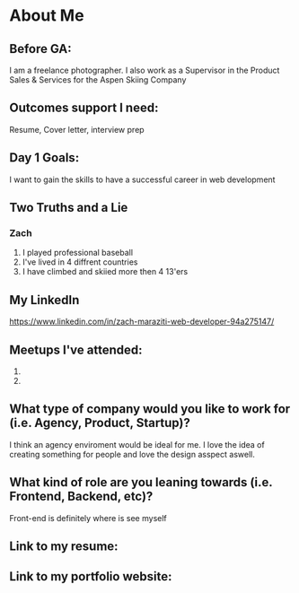 # About Me

## Before GA:
I am a freelance photographer. I also work as a Supervisor in the Product Sales & Services for the Aspen Skiing Company 

## Outcomes support I need:
Resume, Cover letter, interview prep 

## Day 1 Goals:
I want to gain the skills to have a successful career in web development 

## Two Truths and a Lie

### Zach

1. I played professional baseball 
2. I've lived in 4 diffrent countries 
3. I have climbed and skiied more then 4 13'ers 


## My LinkedIn
https://www.linkedin.com/in/zach-maraziti-web-developer-94a275147/

## Meetups I've attended:
1. 
2. 

## What type of company would you like to work for (i.e. Agency, Product, Startup)?
I think an agency enviroment would be ideal for me. I love the idea of creating something for people and love the design asspect aswell.

## What kind of role are you leaning towards (i.e. Frontend, Backend, etc)?
Front-end is definitely where is see myself

## Link to my resume: 
<a href="resume.pdf"></a>

## Link to my portfolio website: 


